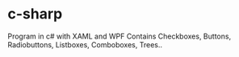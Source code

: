 # c-sharp
Program in c# with XAML and WPF
Contains Checkboxes, Buttons, Radiobuttons, Listboxes, Comboboxes, Trees..
